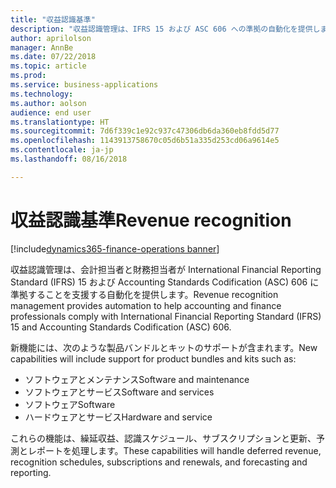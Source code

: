 ```yaml
---
title: "収益認識基準"
description: "収益認識管理は、IFRS 15 および ASC 606 への準拠の自動化を提供します。"
author: aprilolson
manager: AnnBe
ms.date: 07/22/2018
ms.topic: article
ms.prod: 
ms.service: business-applications
ms.technology: 
ms.author: aolson
audience: end user
ms.translationtype: HT
ms.sourcegitcommit: 7d6f339c1e92c937c47306db6da360eb8fdd5d77
ms.openlocfilehash: 1143913758670c05d6b51a335d253cd06a9614e5
ms.contentlocale: ja-jp
ms.lasthandoff: 08/16/2018

---
```


# <a name="revenue-recognition"></a><span data-ttu-id="9a817-103">収益認識基準</span><span class="sxs-lookup"><span data-stu-id="9a817-103">Revenue recognition</span></span>

[!include[dynamics365-finance-operations banner](../includes/dynamics365-finance-operations.md)]

<span data-ttu-id="9a817-104">収益認識管理は、会計担当者と財務担当者が International Financial Reporting Standard (IFRS) 15 および Accounting Standards Codification (ASC) 606 に準拠することを支援する自動化を提供します。</span><span class="sxs-lookup"><span data-stu-id="9a817-104">Revenue recognition management provides automation to help accounting and finance professionals comply with International Financial Reporting Standard (IFRS) 15 and Accounting Standards Codification (ASC) 606.</span></span> 

<span data-ttu-id="9a817-105">新機能には、次のような製品バンドルとキットのサポートが含まれます。</span><span class="sxs-lookup"><span data-stu-id="9a817-105">New capabilities will include support for product bundles and kits such as:</span></span>

- <span data-ttu-id="9a817-106">ソフトウェアとメンテナンス</span><span class="sxs-lookup"><span data-stu-id="9a817-106">Software and maintenance</span></span>
- <span data-ttu-id="9a817-107">ソフトウェアとサービス</span><span class="sxs-lookup"><span data-stu-id="9a817-107">Software and services</span></span>
- <span data-ttu-id="9a817-108">ソフトウェア</span><span class="sxs-lookup"><span data-stu-id="9a817-108">Software</span></span>
- <span data-ttu-id="9a817-109">ハードウェアとサービス</span><span class="sxs-lookup"><span data-stu-id="9a817-109">Hardware and service</span></span>

<span data-ttu-id="9a817-110">これらの機能は、繰延収益、認識スケジュール、サブスクリプションと更新、予測とレポートを処理します。</span><span class="sxs-lookup"><span data-stu-id="9a817-110">These capabilities will handle deferred revenue, recognition schedules, subscriptions and renewals, and forecasting and reporting.</span></span>

